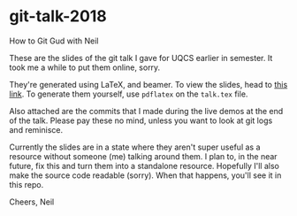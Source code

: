 # git-talk-2018
How to Git Gud with Neil

These are the slides of the git talk I gave for UQCS earlier in semester.
It took me a while to put them online, sorry.

They're generated using LaTeX, and beamer.
To view the slides, head to [this link](https://UQComputingSociety.github.io/git-talk-2018/talk.pdf).
To generate them yourself, use `pdflatex` on the `talk.tex` file.

Also attached are the commits that I made during the live demos at the end of the talk.
Please pay these no mind, unless you want to look at git logs and reminisce.

Currently the slides are in a state where they aren't super useful as a resource without someone (me) talking around them.
I plan to, in the near future, fix this and turn them into a standalone resource.
Hopefully I'll also make the source code readable (sorry).
When that happens, you'll see it in this repo.

Cheers,
Neil

